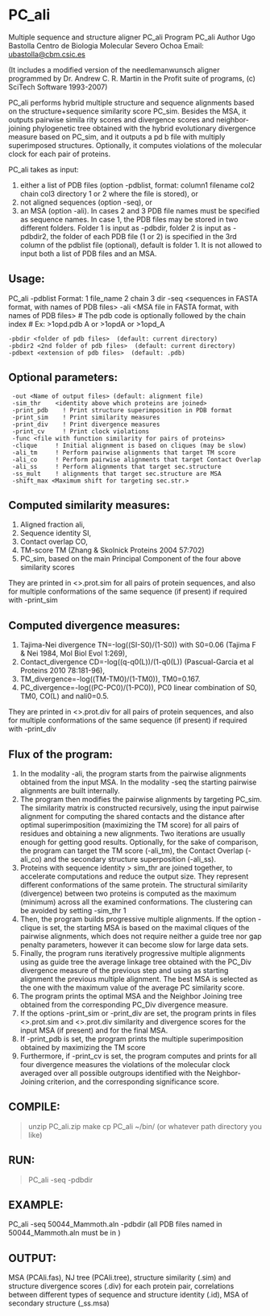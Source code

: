 # PC_ali
Multiple sequence and structure aligner PC_ali
Program PC_ali
Author Ugo Bastolla Centro de Biologia Molecular Severo Ochoa
Email: <ubastolla@cbm.csic.es>

(It includes a modified version of the needlemanwunsch aligner programmed by Dr. Andrew C. R. Martin in the Profit suite of programs, (c) SciTech Software 1993-2007)

PC_ali performs hybrid multiple structure and sequence alignments based on the structure+sequence similarity score PC_sim. Besides the MSA, it outputs pairwise simila
rity scores and divergence scores and neighbor-joining phylogenetic tree obtained with the hybrid evolutionary divergence measure based on PC_sim, and it outputs a pd
b file with multiply superimposed structures. Optionally, it computes violations of the molecular clock for each pair of proteins.

PC_ali takes as input:
1) either a list of PDB files (option -pdblist, format: column1 filename col2 chain col3 directory 1 or 2 where the file is stored), or
2) not aligned sequences (option -seq), or
3) an MSA (option -ali).
In cases 2 and 3 PDB file names must be specified as sequence names.
In case 1, the PDB files may be stored in two different folders. Folder 1 is input as -pdbdir, folder 2 is input as -pdbdir2, the folder of each PDB file (1 or 2) is specified in the 3rd column of the pdblist file (optional), default is folder 1. 
It is not allowed to input both a list of PDB files and an MSA.

## Usage:
PC_ali  -pdblist <List of PDB files> Format: 1 file_name 2 chain 3 dir 
        -seq <sequences in FASTA format, with names of PDB files>
	-ali <MSA file in FASTA format, with names of PDB files>
	# The pdb code is optionally followed by the chain index
	# Ex: >1opd.pdb A or >1opdA or >1opd_A

	-pbdir <folder of pdb files>  (default: current directory)
 	-pbdir2 <2nd folder of pdb files>  (default: current directory)
  	-pdbext <extension of pdb files>  (default: .pdb)

## Optional parameters:
	 -out <Name of output files> (default: alignment file)
  	 -sim_thr    <identity above which proteins are joined>
	 -print_pdb    ! Print structure superimposition in PDB format
	 -print_sim    ! Print similarity measures
	 -print_div    ! Print divergence measures
	 -print_cv     ! Print clock violations
	 -func <file with function similarity for pairs of proteins>
  	 -clique     ! Initial alignment is based on cliques (may be slow)
	 -ali_tm     ! Perform pairwise alignments that target TM score
	 -ali_co     ! Perform pairwise alignments that target Contact Overlap
	 -ali_ss     ! Perform alignments that target sec.structure
	 -ss_mult    ! alignments that target sec.structure are MSA
	 -shift_max <Maximum shift for targeting sec.str.>

## Computed similarity measures:
1) Aligned fraction ali,
2) Sequence identity SI,	
3) Contact overlap CO,
4) TM-score TM (Zhang & Skolnick Proteins 2004 57:702)
5) PC_sim, based on the main Principal Component of the four above similarity scores

They are printed in <>.prot.sim for all pairs of protein sequences, and also for multiple conformations of the same sequence (if present) if required with -print_sim

## Computed divergence measures:
1) Tajima-Nei divergence TN=-log((SI-S0)/(1-S0)) with S0=0.06 (Tajima F & Nei 1984, Mol Biol Evol 1:269),
2) Contact_divergence CD=-log((q-q0(L))/(1-q0(L)) (Pascual-Garcia et al Proteins 2010 78:181-96),
3) TM_divergence=-log((TM-TM0)/(1-TM0)), TM0=0.167.
4) PC_divergence=-log((PC-PC0)/(1-PC0)), PC0 linear combination of S0, TM0, CO(L) and nali0=0.5.

They are printed in <>.prot.div for all pairs of protein sequences, and also for multiple conformations of the same sequence (if present) if required with -print_div

## Flux of the program:
1) In the modality -ali, the program starts from the pairwise alignments obtained from the input MSA. In the modality -seq the starting pairwise alignments are built internally.
2) The program then modifies the pairwise alignments by targeting PC_sim. The similarity matrix is constructed recursively, using the input pairwise alignment for computing the shared contacts and the distance after optimal superimposition (maximizing the TM score) for all pairs of residues and obtaining a new alignments. Two iterations are usually enough for getting good results. Optionally, for the sake of comparison, the program can target the TM score (-ali_tm), the Contact Overlap (-ali_co) and the secondary structure superposition (-ali_ss).	
3) Proteins with sequence identity > sim_thr are joined together, to accelerate computations and reduce the output size. They represent different conformations of the same protein. The structural similarity (divergence) between two proteins is computed as the maximum (minimum) across all the examined conformations. The clustering can be avoided by setting -sim_thr 1
4) Then, the program builds progressive multiple alignments. If the option -clique is set, the starting MSA is based on the maximal cliques of the pairwise alignments, which does not require neither a guide tree nor gap penalty parameters, however it can become slow for large data sets.
5) Finally, the program runs iteratively progressive multiple alignments using as guide tree the average linkage tree obtained with the PC_Div divergence measure of the previous step and using as starting alignment the previous multiple alignment. The best MSA is selected as the one with the maximum value of the average PC similarity score.
6) The program prints the optimal MSA and the Neighbor Joining tree obtained from the corresponding PC_Div divergence measure.
7) If the options -print_sim or -print_div are set, the program prints in files <>.prot.sim and <>.prot.div similarity and divergence scores for the input MSA (if present) and for the final MSA.
8) If -print_pdb is set, the program prints the multiple superimposition obtained by maximizing the TM score
9) Furthermore, if -print_cv is set, the program computes and prints for all four divergence measures the violations of the molecular clock averaged over all possible outgroups identified with the Neighbor-Joining criterion, and the corresponding significance score.


## COMPILE:
>unzip PC_ali.zip
>make
>cp PC_ali ~/bin/ (or whatever path directory you like)

## RUN:
>PC_ali -seq <sequence file> -pdbdir <path to PDB files>

## EXAMPLE: 
PC_ali -seq 50044_Mammoth.aln -pdbdir <PDBPATH>
(all PDB files named in 50044_Mammoth.aln must be in <PDBPATH>)

## OUTPUT:
MSA (PCAli.fas),
NJ tree (PCAli.tree), 
structure similarity (.sim) and structure divergence scores (.div) for each protein pair,
correlations between different types of sequence and structure identity (.id),
MSA of secondary structure (_ss.msa)
